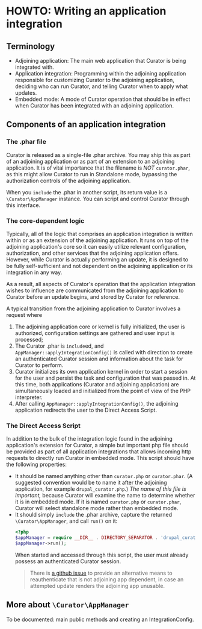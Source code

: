 # HOWTO: Writing an application integration

## Terminology
 * Adjoining application: The main web application that Curator is being integrated
   with.
 * Application integration: Programming within the adjoining application responsible
   for customizing Curator to the adjoining application, deciding who can run Curator,
   and telling Curator when to apply what updates.
 * Embedded mode: A mode of Curator operation that should be in effect when Curator has
   been integrated with an adjoining application.

## Components of an application integration
### The .phar file
 Curator is released as a single-file .phar archive. You may ship this as part of an
 adjoining application or as part of an extension to an adjoining application. It is
 of vital importance that the filename is _NOT_ `curator.phar`, as this might allow
 Curator to run in Standalone mode, bypassing the authorization controls of the
 adjoining application.
 
 When you `include` the .phar in another script, its return value is a `\Curator\AppManager`
 instance. You can script and control Curator through this interface. 

### The core-dependent logic
 Typically, all of the logic that comprises an application integration is written within
 or as an extension of the adjoining application. It runs on top of the adjoining
 application's core so it can easily utilize relevant configuration, authorization, 
 and other services that the adjoining application offers. However, while Curator is 
 actually performing an update, it is designed to be fully self-sufficient and not dependent
 on the adjoining application or its integration in any way.

 As a result, all aspects of Curator's operation that the application integration wishes
 to influence are communicated from the adjoining application to Curator before an
 update begins, and stored by Curator for reference.
 
 A typical transition from the adjoining application to Curator involves a request where
 1. The adjoining application core or kernel is fully initialized, the user is authorized,
    configuration settings are gathered and user input is processed;
 2. The Curator .phar is `include`ed, and `AppManager::applyIntegrationConfig()` is called
    with direction to create an authenticated Curator session and information about the task
    for Curator to perform.
 3. Curator initializes its own application kernel in order to start a session for the user
    and persist the task and configuration that was passed in. At this time, both applications
    (Curator and adjoining application) are simultaneously loaded and initialized from the
    point of view of the PHP interpreter.
 4. After calling `AppManager::applyIntegrationConfig()`, the adjoining application redirects
    the user to the Direct Access Script.

### The Direct Access Script
 In addition to the bulk of the integration logic found in the adjoining application's extension
 for Curator, a simple but important php file should be provided as part of all application
 integrations that allows incoming http requests to directly run Curator in embedded
 mode. This script should have the following properties:
 * It should be named anything other than `curator.php` or `curator.phar`. (A suggested
   convention would be to name it after the adjoining application, for example
   `drupal_curator.php`.) *The name of this file is important,* because Curator will
   examine the name to determine whether it is in embedded mode. If it is named 
   `curator.php` or `curator.phar`, Curator will select standalone mode rather than 
   embedded mode.
 * It should simply `include` the .phar archive, capture the returned `\Curator\AppManager`,
   and call `run()` on it:
   ```php
   <?php
   $appManager = require __DIR__ . DIRECTORY_SEPARATOR . 'drupal_curator.phar';
   $appManager->run();
   ```
   When started and accessed through this script, the user must already possess an authenticated
   Curator session.
   > There is [a github issue](https://github.com/curator-wik/curator/issues/2) to provide 
     an alternative means to reauthenticate that is not adjoining app dependent, in case 
     an attempted update renders the adjoining app unusable.
 
## More about `\Curator\AppManager` 
 To be documented: main public methods and creating an IntegrationConfig.
 